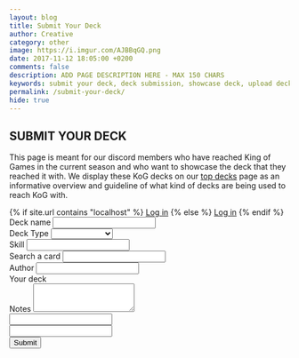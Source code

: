```yaml
---
layout: blog
title: Submit Your Deck
author: Creative
category: other
image: https://i.imgur.com/AJBBqGQ.png
date: 2017-11-12 18:05:00 +0200
comments: false
description: ADD PAGE DESCRIPTION HERE - MAX 150 CHARS
keywords: submit your deck, deck submission, showcase deck, upload deck, deck
permalink: /submit-your-deck/
hide: true
---
```


<div id="season-end" class="hidden" data-date="{{site.season-end}}"></div>

<div class="section">
    <h2>SUBMIT YOUR DECK</h2>
    <p>This page is meant for our discord members who have reached King of Games in the current season and who want to showcase the deck that they reached it with. We display these KoG decks on our <a href="{{site.url}}/top-decks/">top decks</a> page as an informative overview and guideline of what kind of decks are being used to reach KoG with.</p>
    <p id="kog-status"></p>
    {% if site.url contains "localhost" %}
        <a id="discord-login-button" class="btn btn-info" role="button" href="https://discordapp.com/api/oauth2/authorize?client_id=398290865556160513&redirect_uri=http%3A%2F%2Flocalhost%3A4000%2Fsubmit-your-deck%2F&response_type=token&scope=identify">Log in</a>
    {% else %}
        <a id="discord-login-button" class="btn btn-info" role="button" href="https://discordapp.com/api/oauth2/authorize?client_id=398290865556160513&redirect_uri=https%3A%2F%2Fduellinksmeta.netlify.com%2Fsubmit-your-deck%2F&response_type=token&scope=identify">Log in</a>
    {% endif %}
</div>

<div class="section">
    <form class="deck-submission hidden" id="deck-sub-form" method="post" action="https://api.staticman.net/v2/entry/orctamer/duellinks/master">
        <div class="row">
            <div class="col-sm-5 left-side">
                <div class="form-group">
                    <label for="name">Deck name</label>
                    <input type="text" class="form-control" id="name" name="fields[name]">
                </div>
                <div class="form-group">
                    <label for="deckType">Deck Type</label>
                    <select class="form-control" id="deckType" name="fields[deckType]">
                        <option value=""></option>
                        {% assign tiers = site.data.tierlist %}
                        {% for tier in tiers %}
                            {% if tier.category != "Archive" %}
                                {% for type in tier.types %}
                                    <option value="{{type.id}}">{{type.display}}</option>
                                {% endfor %}
                            {% endif %}
                        {% endfor %}
                    </select>
                </div>
                <div class="form-group">
                    <label for="skill">Skill</label>
                    <input type="text" class="form-control" id="skill" name="fields[skill]">
                </div>
                <div class="form-group">
                    <label>Search a card</label>
                    <input type="text" class="form-control" data-bind="textInput: searchTerm">
                    <div id="deck" class="card-search">
                        <div id="cards" data-bind="foreach: filteredCards">
                            <div class="item" data-bind="attr: {'data-name': name}">
                                <a><img class="dcards" data-bind="attr: { src: $root.GetCardUrl(name) }" alt=""></a> 
                            </div>
                        </div>
                    </div>
                </div>
            </div>
            <div class="col-sm-7 right-side">
                <div class="form-group">
                    <label for="author">Author</label>
                    <input type="text" class="form-control" id="author" name="fields[author]">
                </div>
                <div class="form-group">
                    <label>Your deck</label>
                    <div id="deck-container">
                        <div id="deck">
                            <div id="cards" data-bind="foreach: selectedMainCards().sort(SortDeck)">
                                <div class="item" data-bind="attr: {'data-name': name, 'data-number': number}">
                                    <a><img class="dcards" data-bind="attr: { src: $root.GetCardUrl(name) }" alt=""></a>
                                </div>
                            </div>
                        </div>
                        <div id="deck" class="extra-deck">
                            <div id="cards" data-bind="foreach: selectedExtraCards().sort(SortDeck)">
                                <div class="item" data-bind="attr: {'data-name': name, 'data-number': number}">
                                    <a><img class="dcards" data-bind="attr: { src: $root.GetCardUrl(name) }" alt=""></a>
                                </div>
                            </div>
                        </div>
                    </div>
                </div>
            </div>
            <div class="form-group col-sm-12">
                <label for="notes">Notes</label>
                <textarea class="form-control" id="notes" name="fields[notes]" rows="3"></textarea>
            </div>
            <div class="form-group col-sm-12 hidden" data-bind="foreach: selectedMainCards">
                <input type="text" class="form-control" data-bind="attr: { name: 'fields[main' + $index() + ']', value: name}">
            </div>
            <div class="form-group col-sm-12 hidden" data-bind="foreach: selectedExtraCards">
                <input type="text" class="form-control" data-bind="attr: { name: 'fields[extra' + $index() + ']', value: name}">
            </div>
            <div class="form-group col-sm-1">
                <input type="button" id="SubmitDeck" class="btn btn-primary" value="Submit">
            </div>
        </div>
    </form>
    <div class="post-submission-wrapper">
        <span id="post-submit-message"></span>
    </div>
</div>